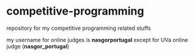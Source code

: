 # competitive-programming
repository for my competitive programming related stuffs

my username for online judges is **nasgorportugal** except for UVa online judge (**nasgor_portugal**)
